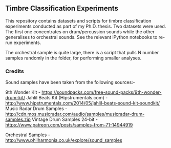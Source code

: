 ## Timbre Classification Experiments
This repository contains datasets and scripts for timbre classification experiments conducted as part of my Ph.D. thesis. Two datasets were used. The first one concentrates on drum/percussion sounds while the other generalises to orchestral sounds. See the relevant iPython notebooks to re-run experiments.

The orchestral sample is quite large, there is a script that pulls N number samples randomly in the folder, for performing smaller analyses.

### Credits
Sound samples have been taken from the following sources:-

9th Wonder Kit - https://soundpacks.com/free-sound-packs/9th-wonder-drum-kit/
Jahlil Beats Kit (Hipstrumentals.com) - http://www.hipstrumentals.com/2014/05/jahlil-beats-sound-kit-soundkit/
Music Radar Drum Samples - http://cdn.mos.musicradar.com/audio/samples/musicradar-drum-samples.zip
Vintage Drum Samples 24-bit - https://www.patreon.com/posts/samples-from-71-14944919

Orchestral Samples - http://www.philharmonia.co.uk/explore/sound_samples
